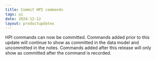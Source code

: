 ```yaml
---
title: Commit HPI commands
tags: ui
date: 2024-12-12
layout: productupdates
---
```


HPI commands can now be committed.  Commands added prior to this update will continue to show as committed in the data model and uncommitted in the notes. Commands added after this release will only show as committed after the command is recorded. 